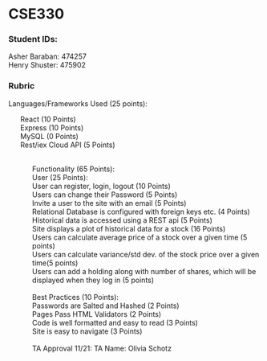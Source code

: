 # CSE330
### Student IDs:
Asher Baraban: 474257 <br>
Henry Shuster: 475902

### Rubric

Languages/Frameworks Used (25 points): <br>
<ul>
  <list> React (10 Points)</list> <br> 
  <list>Express (10 Points)</list> <br> 
<list> MySQL (0 Points)</list> <br>
<list> Rest/iex Cloud API (5 Points)</list> <br>
<ul>
<br>
Functionality (65 Points): <br>
User (25 Points): <br>
User can register, login, logout (10 Points) <br>
Users can change their Password (5 Points) <br>
Invite a user to the site with an email (5 Points) <br>
Relational Database is configured with foreign keys etc. (4 Points) <br>
Historical data is accessed using a REST api (5 Points) <br>
Site displays a plot of historical data for a stock (16 Points) <br>
Users can calculate average price of a stock over a given time (5 points) <br>
Users can calculate variance/std dev. of the stock price over a given time(5 points) <br>
Users can add a holding along with number of shares, which will be displayed when they log in (5 points) <br>
<br>
Best Practices (10 Points): <br>
Passwords are Salted and Hashed (2 Points) <br>
Pages Pass HTML Validators (2 Points) <br>
Code is well formatted and easy to read (3 Points) <br>
Site is easy to navigate (3 Points) <br>
<br>
TA Approval 11/21: TA Name: Olivia Schotz
